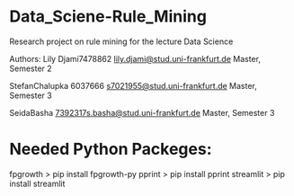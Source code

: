 # Data_Sciene-Rule_Mining
Research project on rule mining for the lecture Data Science



Authors:
  Lily Djami7478862
  lily.djami@stud.uni-frankfurt.de
  Master, Semester 2
  
  StefanChalupka
  6037666
  s7021955@stud.uni-frankfurt.de
  Master, Semester 3
  
  SeidaBasha
  7392317s.basha@stud.uni-frankfurt.de
  Master, Semester 3


# Needed Python Packeges:
  fpgrowth
    > pip install fpgrowth-py
  pprint
    > pip install pprint
  streamlit
    > pip install streamlit
